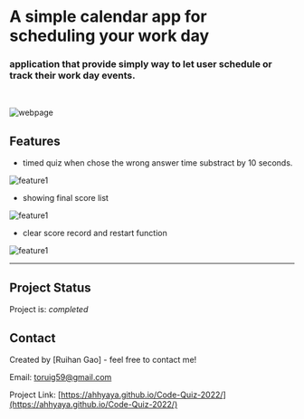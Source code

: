 # <Simple Work Day>

# A simple calendar app for scheduling your work day


### application that provide simply way to let user schedule or track their work day events.

<br>

![webpage](./assets/1.png)


## Features

- timed quiz when chose the wrong answer time substract by 10 seconds.

![feature1](./assets/2.png)

- showing final score list

![feature1](./assets/3.png)

- clear score record and restart function

![feature1](./assets/4.png)

---
## Project Status
Project is: _completed_ 

## Contact
Created by [Ruihan Gao] - feel free to contact me!

Email: toruig59@gmail.com

Project Link: [https://ahhyaya.github.io/Code-Quiz-2022/](https://ahhyaya.github.io/Code-Quiz-2022/)


